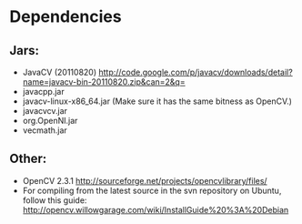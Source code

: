 # Dependencies

## Jars:
* JavaCV (20110820) http://code.google.com/p/javacv/downloads/detail?name=javacv-bin-20110820.zip&can=2&q=
 * javacpp.jar  
 * javacv-linux-x86_64.jar (Make sure it has the same bitness as OpenCV.)
* javacvcv.jar
* org.OpenNI.jar
* vecmath.jar

## Other:
* OpenCV 2.3.1 http://sourceforge.net/projects/opencvlibrary/files/
 * For compiling from the latest source in the svn repository on Ubuntu, follow
	 this guide: http://opencv.willowgarage.com/wiki/InstallGuide%20%3A%20Debian
